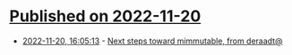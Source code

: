 # [Published on 2022-11-20](index.md)

* [2022-11-20, 16:05:13](https://lobste.rs/s/dvummv/next_steps_toward_mimmutable_from) - [Next steps toward mimmutable, from deraadt@](http://undeadly.org/cgi?action=article;sid=20221120115616)
